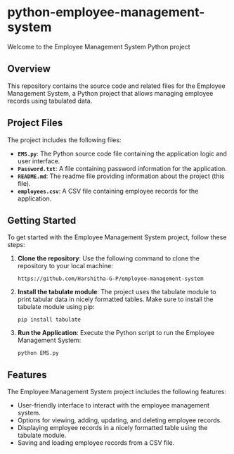 # python-employee-management-system

Welcome to the Employee Management System Python project 

## Overview

This repository contains the source code and related files for the Employee Management System, a Python project that allows managing employee records using tabulated data.

## Project Files

The project includes the following files:

- **`EMS.py`**: The Python source code file containing the application logic and user interface.
- **`Password.txt`**: A file containing password information for the application.
- **`README.md`**: The readme file providing information about the project (this file).
- **`employees.csv`**: A CSV file containing employee records for the application.

## Getting Started

To get started with the Employee Management System project, follow these steps:

1. **Clone the repository**: Use the following command to clone the repository to your local machine:

   ```
   https://github.com/Harshitha-G-P/employee-management-system
   ```

2. **Install the tabulate module**: The project uses the tabulate module to print tabular data in nicely formatted tables. Make sure to install the tabulate module using pip:

   ```
   pip install tabulate
   ```

3. **Run the Application**: Execute the Python script to run the Employee Management System:

   ```
   python EMS.py
   ```

## Features

The Employee Management System project includes the following features:

- User-friendly interface to interact with the employee management system.
- Options for viewing, adding, updating, and deleting employee records.
- Displaying employee records in a nicely formatted table using the tabulate module.
- Saving and loading employee records from a CSV file.

